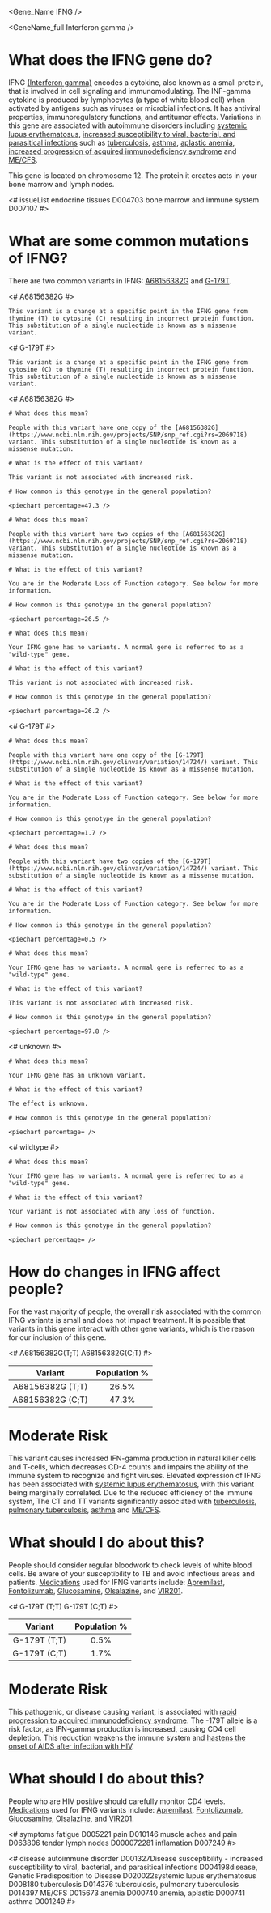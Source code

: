 <Gene_Name IFNG />

<GeneName_full Interferon gamma />

# What does the IFNG gene do?

IFNG [(Interferon gamma)](http://www.uniprot.org/uniprot/P01579) encodes a cytokine, also known as a small protein, that is involved in cell signaling and immunomodulating. The INF-gamma cytokine is produced by lymphocytes (a type of white blood cell) when activated by antigens such as viruses or microbial infections. It has antiviral properties, immunoregulatory functions, and antitumor effects. Variations in this gene are associated with autoimmune disorders including [systemic lupus erythematosus](https://www.ncbi.nlm.nih.gov/pubmed/19919944), [increased susceptibility to viral, bacterial, and parasitical infections](https://www.ncbi.nlm.nih.gov/gene/3458) such as [tuberculosis](https://www.ncbi.nlm.nih.gov/pubmed/24529854), [asthma](https://www.ncbi.nlm.nih.gov/pubmed/18385742), [aplastic anemia](http://www.uniprot.org/citations/15327519), [increased progression of acquired immunodeficiency syndrome](https://www.ncbi.nlm.nih.gov/pubmed/12854077) and [ME/CFS]( https://www.ncbi.nlm.nih.gov/pubmed/26063326).

This gene is located on chromosome 12. The protein it creates acts in your bone marrow and lymph nodes.

<# issueList endocrine tissues D004703   bone marrow and immune system D007107   #>

<TissueList D004703 D007107   />

<GeneAnalysis gene="IFNG" interval="NC_000012.12:g.68154770_68159741"> 

# What are some common mutations of IFNG?
 
There are two common variants in IFNG: [A68156382G](https://www.ncbi.nlm.nih.gov/projects/SNP/snp_ref.cgi?rs=2069718) and [G-179T](https://www.ncbi.nlm.nih.gov/clinvar/variation/14724/).

<# A68156382G #>
  <Variant hgvs="NC_000012.12:g.68156382A>G" name="A68156382G"> 

    This variant is a change at a specific point in the IFNG gene from thymine (T) to cytosine (C) resulting in incorrect protein function. This substitution of a single nucleotide is known as a missense variant.

  </Variant>
<# G-179T #>
  <Variant hgvs="NC_000005.10:g.40831840C>T" name="G-179T"> 

    This variant is a change at a specific point in the IFNG gene from cytosine (C) to thymine (T) resulting in incorrect protein function. This substitution of a single nucleotide is known as a missense variant.

  </Variant>

<# A68156382G #>
  <Genotype hgvs="NC_000012.12:g.[68156382A>G];[68156382=]" name="A68156382G"> 

    # What does this mean?
 
    People with this variant have one copy of the [A68156382G](https://www.ncbi.nlm.nih.gov/projects/SNP/snp_ref.cgi?rs=2069718) variant. This substitution of a single nucleotide is known as a missense mutation.

    # What is the effect of this variant?

    This variant is not associated with increased risk.

    # How common is this genotype in the general population?

    <piechart percentage=47.3 />
  </Genotype>
  <Genotype hgvs="NC_000012.12:g.[68156382A>G];[68156382A>G]" name="A68156382G"> 
 
    # What does this mean?

    People with this variant have two copies of the [A68156382G](https://www.ncbi.nlm.nih.gov/projects/SNP/snp_ref.cgi?rs=2069718) variant. This substitution of a single nucleotide is known as a missense mutation.

    # What is the effect of this variant?

    You are in the Moderate Loss of Function category. See below for more information.

    # How common is this genotype in the general population?

    <piechart percentage=26.5 />
  </Genotype>
  <Genotype hgvs="NC_000012.12:g.[68156382=];[68156382=]" name="A68156382G"> 
 
    # What does this mean?

    Your IFNG gene has no variants. A normal gene is referred to as a "wild-type" gene.

    # What is the effect of this variant?

    This variant is not associated with increased risk.

    # How common is this genotype in the general population?

    <piechart percentage=26.2 />
  </Genotype>
<# G-179T #>
  <Genotype hgvs="NC_000005.10:g.[40831840C>T];[40831840=]" name="G-179T"> 

    # What does this mean?
 
    People with this variant have one copy of the [G-179T](https://www.ncbi.nlm.nih.gov/clinvar/variation/14724/) variant. This substitution of a single nucleotide is known as a missense mutation.

    # What is the effect of this variant?

    You are in the Moderate Loss of Function category. See below for more information.

    # How common is this genotype in the general population?

    <piechart percentage=1.7 />
  </Genotype>
  <Genotype hgvs="NC_000005.10:g.[40831840C>T];[40831840C>T]" name="G-179T"> 
 
    # What does this mean?

    People with this variant have two copies of the [G-179T](https://www.ncbi.nlm.nih.gov/clinvar/variation/14724/) variant. This substitution of a single nucleotide is known as a missense mutation.

    # What is the effect of this variant?

    You are in the Moderate Loss of Function category. See below for more information.

    # How common is this genotype in the general population?

    <piechart percentage=0.5 />
  </Genotype>
  <Genotype hgvs="NC_000005.10:g.[40831840=];[40831840=]" name="G-179T"> 
 
    # What does this mean?

    Your IFNG gene has no variants. A normal gene is referred to as a "wild-type" gene.

    # What is the effect of this variant?

    This variant is not associated with increased risk.

    # How common is this genotype in the general population?

    <piechart percentage=97.8 />
  </Genotype>
<# unknown #>
  <Genotype hgvs="unknown"> 
 
    # What does this mean?

    Your IFNG gene has an unknown variant.

    # What is the effect of this variant?

    The effect is unknown.

    # How common is this genotype in the general population?

    <piechart percentage= />
  </Genotype>
<# wildtype #>
  <Genotype hgvs="wildtype">
 
    # What does this mean?

    Your IFNG gene has no variants. A normal gene is referred to as a "wild-type" gene.

    # What is the effect of this variant?

    Your variant is not associated with any loss of function.

    # How common is this genotype in the general population?

    <piechart percentage= />
  </Genotype>
</GeneAnalysis>

# How do changes in IFNG affect people?

For the vast majority of people, the overall risk associated with the common IFNG variants is small and does not impact treatment. It is possible that variants in this gene interact with other gene variants, which is the reason for our inclusion of this gene.

<# A68156382G(T;T) A68156382G(C;T) #>

| Variant       |Population %           |
| :-------------: |:-------------:| 
| A68156382G (T;T) | 26.5% | 
| A68156382G (C;T) |  47.3%   | 

# Moderate Risk

This variant causes increased IFN-gamma production in natural killer cells and T-cells, which decreases CD-4 counts and impairs the ability of the immune system to recognize and fight viruses. Elevated expression of IFNG has been associated with [systemic lupus erythematosus](https://www.ncbi.nlm.nih.gov/pubmed/19919944), with this variant being marginally correlated. Due to the reduced efficiency of the immune system, The CT and TT variants significantly associated with [tuberculosis](https://www.ncbi.nlm.nih.gov/pubmed/24529854),  [pulmonary tuberculosis](https://www.ncbi.nlm.nih.gov/pubmed/28867622), [asthma](https://www.ncbi.nlm.nih.gov/pubmed/18385742) and [ME/CFS](https://www.ncbi.nlm.nih.gov/pubmed/26063326).

# What should I do about this?

People should consider regular bloodwork to check levels of white blood cells. Be aware of your susceptibility to TB and avoid infectious areas and patients.  [Medications](http://www.uniprot.org/uniprot/P01579) used for IFNG variants include: [Apremilast](https://www.drugbank.ca/drugs/DB05676), [Fontolizumab](https://www.drugbank.ca/drugs/DB05111), [Glucosamine](https://www.drugbank.ca/drugs/DB01296), [Olsalazine](https://www.drugbank.ca/drugs/DB01250), and [VIR201](https://www.drugbank.ca/drugs/DB05110).

<# G-179T (T;T) G-179T (C;T) #>

| Variant       |Population %           | 
| :-------------: |:-------------:| 
| G-179T (T;T) | 0.5%     | 
| G-179T (C;T) | 1.7%     | 

# Moderate Risk

This pathogenic, or disease causing variant, is associated with [rapid progression to acquired immunodeficiency syndrome](https://www.ncbi.nlm.nih.gov/medgen/C4016227).  The -179T allele is a risk factor, as IFN-gamma production is increased, causing CD4 cell depletion. This reduction weakens the immune system and [hastens the onset of AIDS after infection with HIV](https://www.ncbi.nlm.nih.gov/pubmed/16724074).

# What should I do about this?

People who are HIV positive should carefully monitor CD4 levels. [Medications](http://www.uniprot.org/uniprot/P01579) used for IFNG variants include: [Apremilast](https://www.drugbank.ca/drugs/DB05676), [Fontolizumab](https://www.drugbank.ca/drugs/DB05111), [Glucosamine](https://www.drugbank.ca/drugs/DB01296), [Olsalazine](https://www.drugbank.ca/drugs/DB01250), and [VIR201](https://www.drugbank.ca/drugs/DB05110).

<# symptoms fatigue D005221 pain D010146 muscle aches and pain D063806 tender lymph nodes D000072281 inflamation D007249 #>

<symptoms D005221 D010146 D063806 D000072281 D007249 />

<# disease autoimmune disorder	D001327Disease susceptibility - increased susceptibility to viral, bacterial, and parasitical infections	D004198disease, Genetic Predisposition to Disease	D020022systemic lupus erythematosus	D008180 tuberculosis	D014376 tuberculosis, pulmonary tuberculosis	D014397 ME/CFS	D015673 anemia	D000740 anemia, aplastic	D000741 asthma	D001249 #>

<disease 	D001327	D004198	D020022	D008180	D014376	D014397	D015673	D000740	D000741 D001249 />
